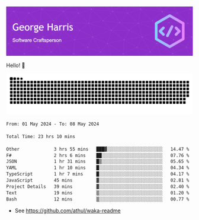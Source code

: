 ![img](./assets/github-header.png)

Hello! :wave:

<div align="center">
  <img  src="https://github.com/1999AZZAR/1999AZZAR/blob/readme/resources/img/grid-snake.svg" alt="snake" />
</div>

<!--START_SECTION:waka-->

```txt
From: 01 May 2024 - To: 08 May 2024

Total Time: 23 hrs 10 mins

Other             3 hrs 55 mins   ███▓░░░░░░░░░░░░░░░░░░░░░   14.47 %
F#                2 hrs 6 mins    ██░░░░░░░░░░░░░░░░░░░░░░░   07.76 %
JSON              1 hr 31 mins    █▒░░░░░░░░░░░░░░░░░░░░░░░   05.65 %
YAML              1 hr 10 mins    █░░░░░░░░░░░░░░░░░░░░░░░░   04.34 %
TypeScript        1 hr 7 mins     █░░░░░░░░░░░░░░░░░░░░░░░░   04.17 %
JavaScript        45 mins         ▓░░░░░░░░░░░░░░░░░░░░░░░░   02.81 %
Project Details   39 mins         ▓░░░░░░░░░░░░░░░░░░░░░░░░   02.40 %
Text              19 mins         ▒░░░░░░░░░░░░░░░░░░░░░░░░   01.20 %
Bash              12 mins         ▒░░░░░░░░░░░░░░░░░░░░░░░░   00.77 %
```

<!--END_SECTION:waka-->

- See <https://github.com/athul/waka-readme>
